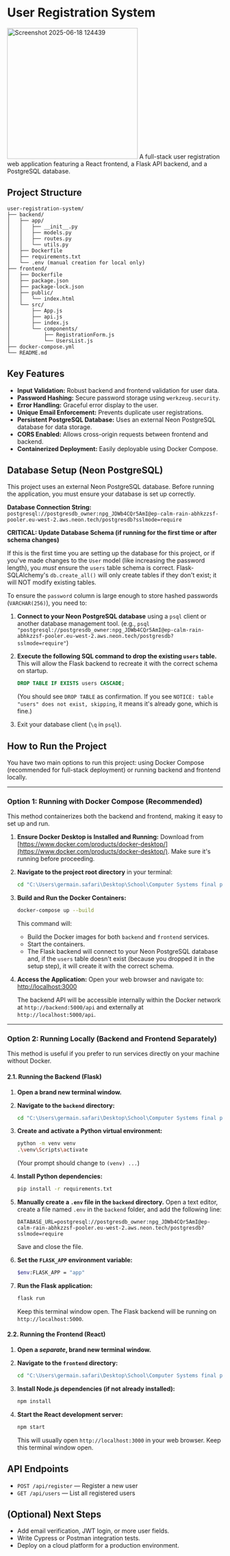 # User Registration System
<img width="305" alt="Screenshot 2025-06-18 124439" src="https://github.com/user-attachments/assets/2ca2765c-de9c-40d5-b44b-925a7240f549" />
A full-stack user registration web application featuring a React frontend, a Flask API backend, and a PostgreSQL database.

## Project Structure

```
user-registration-system/
├── backend/
│   ├── app/
│   │   ├── __init__.py
│   │   ├── models.py
│   │   ├── routes.py
│   │   └── utils.py
│   ├── Dockerfile
│   ├── requirements.txt
│   └── .env (manual creation for local only)
├── frontend/
│   ├── Dockerfile
│   ├── package.json
│   ├── package-lock.json
│   ├── public/
│   │   └── index.html
│   └── src/
│       ├── App.js
│       ├── api.js
│       ├── index.js
│       └── components/
│           ├── RegistrationForm.js
│           └── UsersList.js
├── docker-compose.yml
└── README.md
```

## Key Features

*   **Input Validation:** Robust backend and frontend validation for user data.
*   **Password Hashing:** Secure password storage using `werkzeug.security`.
*   **Error Handling:** Graceful error display to the user.
*   **Unique Email Enforcement:** Prevents duplicate user registrations.
*   **Persistent PostgreSQL Database:** Uses an external Neon PostgreSQL database for data storage.
*   **CORS Enabled:** Allows cross-origin requests between frontend and backend.
*   **Containerized Deployment:** Easily deployable using Docker Compose.

## Database Setup (Neon PostgreSQL)

This project uses an external Neon PostgreSQL database. Before running the application, you must ensure your database is set up correctly.

**Database Connection String:**
`postgresql://postgresdb_owner:npg_JDWb4CQr5AmI@ep-calm-rain-abhkzzsf-pooler.eu-west-2.aws.neon.tech/postgresdb?sslmode=require`

**CRITICAL: Update Database Schema (if running for the first time or after schema changes)**

If this is the first time you are setting up the database for this project, or if you've made changes to the `User` model (like increasing the password length), you *must* ensure the `users` table schema is correct. Flask-SQLAlchemy's `db.create_all()` will only create tables if they don't exist; it will NOT modify existing tables.

To ensure the `password` column is large enough to store hashed passwords (`VARCHAR(256)`), you need to:

1.  **Connect to your Neon PostgreSQL database** using a `psql` client or another database management tool.
    (e.g., `psql "postgresql://postgresdb_owner:npg_JDWb4CQr5AmI@ep-calm-rain-abhkzzsf-pooler.eu-west-2.aws.neon.tech/postgresdb?sslmode=require"`)

2.  **Execute the following SQL command to drop the existing `users` table.** This will allow the Flask backend to recreate it with the correct schema on startup.
    ```sql
    DROP TABLE IF EXISTS users CASCADE;
    ```
    (You should see `DROP TABLE` as confirmation. If you see `NOTICE: table "users" does not exist, skipping`, it means it's already gone, which is fine.)

3.  Exit your database client (`\q` in `psql`).

## How to Run the Project

You have two main options to run this project: using Docker Compose (recommended for full-stack deployment) or running backend and frontend locally.

---

### Option 1: Running with Docker Compose (Recommended)

This method containerizes both the backend and frontend, making it easy to set up and run.

1.  **Ensure Docker Desktop is Installed and Running:** Download from [https://www.docker.com/products/docker-desktop/](https://www.docker.com/products/docker-desktop/). Make sure it's running before proceeding.

2.  **Navigate to the project root directory** in your terminal:
    ```bash
    cd "C:\Users\germain.safari\Desktop\School\Computer Systems final project\User Registration System"
    ```

3.  **Build and Run the Docker Containers:**
    ```bash
    docker-compose up --build
    ```
    This command will:
    *   Build the Docker images for both `backend` and `frontend` services.
    *   Start the containers.
    *   The Flask backend will connect to your Neon PostgreSQL database and, if the `users` table doesn't exist (because you dropped it in the setup step), it will create it with the correct schema.

4.  **Access the Application:**
    Open your web browser and navigate to: [http://localhost:3000](http://localhost:3000)

    The backend API will be accessible internally within the Docker network at `http://backend:5000/api` and externally at `http://localhost:5000/api`.

---

### Option 2: Running Locally (Backend and Frontend Separately)

This method is useful if you prefer to run services directly on your machine without Docker.

#### **2.1. Running the Backend (Flask)**

1.  **Open a brand new terminal window.**

2.  **Navigate to the `backend` directory:**
    ```bash
    cd "C:\Users\germain.safari\Desktop\School\Computer Systems final project\User Registration System\backend"
    ```

3.  **Create and activate a Python virtual environment:**
    ```bash
    python -m venv venv
    .\venv\Scripts\activate
    ```
    (Your prompt should change to `(venv) ...`)

4.  **Install Python dependencies:**
    ```bash
    pip install -r requirements.txt
    ```

5.  **Manually create a `.env` file in the `backend` directory.**
    Open a text editor, create a file named `.env` in the `backend` folder, and add the following line:
    ```
    DATABASE_URL=postgresql://postgresdb_owner:npg_JDWb4CQr5AmI@ep-calm-rain-abhkzzsf-pooler.eu-west-2.aws.neon.tech/postgresdb?sslmode=require
    ```
    Save and close the file.

6.  **Set the `FLASK_APP` environment variable:**
    ```bash
    $env:FLASK_APP = "app"
    ```

7.  **Run the Flask application:**
    ```bash
    flask run
    ```
    Keep this terminal window open. The Flask backend will be running on `http://localhost:5000`.

#### **2.2. Running the Frontend (React)**

1.  **Open a *separate*, brand new terminal window.**

2.  **Navigate to the `frontend` directory:**
    ```bash
    cd "C:\Users\germain.safari\Desktop\School\Computer Systems final project\User Registration System\frontend"
    ```

3.  **Install Node.js dependencies (if not already installed):**
    ```bash
    npm install
    ```

4.  **Start the React development server:**
    ```bash
    npm start
    ```
    This will usually open `http://localhost:3000` in your web browser. Keep this terminal window open.

## API Endpoints

*   `POST /api/register` — Register a new user
*   `GET /api/users` — List all registered users

## (Optional) Next Steps

*   Add email verification, JWT login, or more user fields.
*   Write Cypress or Postman integration tests.
*   Deploy on a cloud platform for a production environment. 

